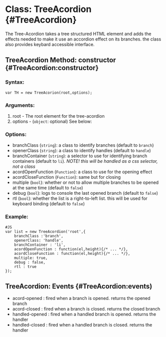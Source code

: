 Class: TreeAcordion {#TreeAcordion}
==========================================
The Tree-Acordion takes a tree structured HTML element and adds the effects needed to make it use an accordion effect on its branches.
the class also provides keybard accessible interface.

TreeAcordion Method: constructor {#TreeAcordion:constructor}
---------------------------------
### Syntax:

	var TH = new TreeAcorion(root,options);

### Arguments:

1. root - The root element for the tree-acordion
2. options - (`object`: optional) See below:

### Options:

 * branchClass (`string`): a class to identify branches (default to `branch`)
 * openerClass (`string`): a class to identify handles (default to `handle`)
 * branchContainer (`string`): a selector to use for identifying branch containers (default to `li`). _NOTE! this will be handled as a css selector, not a class_ 
 * acordOpenFunction (`Function`): a class to use for the opening effect
 * acordCloseFunction (`Function`): same but for closing
 * multiple (`bool`): whether or not to allow multiple branches to be opened at the same time (default to `false`)
 * debug (`bool`): logs to console the last opened branch (default to `false`)
 * rtl (`bool`): whether the list is a right-to-left list. this will be used for keyboard binding (default to `false`)

### Example:
	
	#JS
	var list = new TreeAcordion('root',{
		branchClass :'branch',
		openerClass: 'handle',
		branchContainer : 'li',
		acordOpenFunction : function(el,height){/* ... */},
		acordCloseFunction : function(el,height){/* ... */},
		multiple: true,
		debug : false,
		rtl : true
	}); 
 

TreeAcordion: Events {#TreeAcordion:events)
-----------------
 * acord-opened : fired when a branch is opened. returns the opened branch
 * acord-closed : fired when a branch is closed. returns the closed branch
 * handled-opened : fired when a handled branch is opened. returns the handler
 * handled-closed : fired when a handled branch is closed. returns the handler